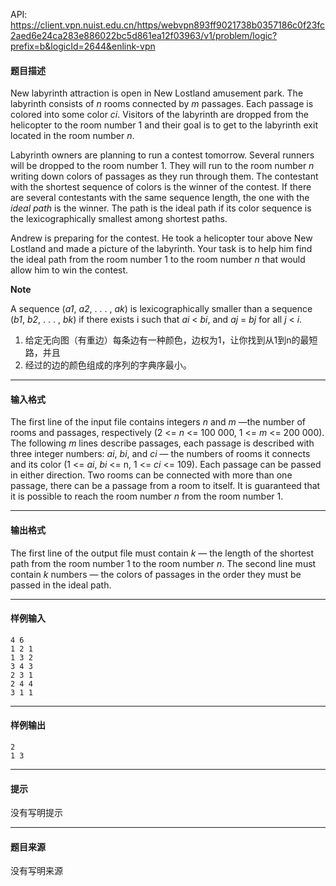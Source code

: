 API: https://client.vpn.nuist.edu.cn/https/webvpn893ff9021738b0357186c0f23fc2aed6e24ca283e886022bc5d861ea12f03963/v1/problem/logic?prefix=b&logicId=2644&enlink-vpn

#### 题目描述

New labyrinth attraction is open in New Lostland amusement park. The labyrinth consists of _n_ rooms connected by _m_ passages. Each passage is colored into some color _ci_. Visitors of the labyrinth are dropped from the helicopter to the room number 1 and their goal is to get to the labyrinth exit located in the room number _n_.  
  
Labyrinth owners are planning to run a contest tomorrow. Several runners will be dropped to the room number 1. They will run to the room number _n_ writing down colors of passages as they run through them. The contestant with the shortest sequence of colors is the winner of the contest. If there are several contestants with the same sequence length, the one with the _ideal path_ is the winner. The path is the ideal path if its color sequence is the lexicographically smallest among shortest paths.  
  
Andrew is preparing for the contest. He took a helicopter tour above New Lostland and made a picture of the labyrinth. Your task is to help him find the ideal path from the room number 1 to the room number _n_ that would allow him to win the contest.  
  
**Note**  
  
A sequence (_a1_, _a2_, . . . , _ak_) is lexicographically smaller than a sequence (_b1_, _b2_, . . . , _bk_) if there exists i such that _ai_ < _bi_, and _aj_ = _bj_ for all _j_ < _i_.

1.  给定无向图（有重边）每条边有一种颜色，边权为1，让你找到从1到n的最短路，并且 
2.  经过的边的颜色组成的序列的字典序最小。 

---

#### 输入格式

The first line of the input file contains integers _n_ and _m_ —the number of rooms and passages, respectively (2 <= _n_ <= 100 000, 1 <= _m_ <= 200 000). The following _m_ lines describe passages, each passage is described with three integer numbers: _ai_, _bi_, and _ci_ — the numbers of rooms it connects and its color (1 <= _ai_, _bi_ <= n, 1 <= _ci_ <= 109). Each passage can be passed in either direction. Two rooms can be connected with more than one passage, there can be a passage from a room to itself. It is guaranteed that it is possible to reach the room number _n_ from the room number 1.

---

#### 输出格式

The first line of the output file must contain _k_ — the length of the shortest path from the room number 1 to the room number _n_. The second line must contain _k_ numbers — the colors of passages in the order they must be passed in the ideal path.

---

#### 样例输入
```
4 6
1 2 1
1 3 2
3 4 3
2 3 1
2 4 4
3 1 1

```

---

#### 样例输出
```
2
1 3

```

---

#### 提示

没有写明提示

---

#### 题目来源

没有写明来源